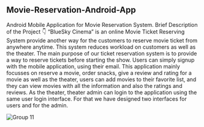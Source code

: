 ## Movie-Reservation-Android-App
Android Mobile Application for Movie Reservation System.
Brief Description of the Project 👇
“BlueSky Cinema” is an online Movie Ticket Reserving System provide another way for the customers to reserve movie ticket from anywhere anytime. This system reduces workload on customers as well as the theater. The main purpose of our ticket reservation system is to provide a way to reserve tickets before starting the show. Users can simply signup with the mobile application, using their email. This application mainly focusses on reserve a movie, order snacks, give a review and rating for a movie as well as the theater, users can add movies to their favorite list, and they can view movies with all the information and also the ratings and reviews. As the theater, theater admin can login to the application using the same user login interface. For that we have designed two interfaces for users and for the admin.


![Group 11](https://user-images.githubusercontent.com/79103952/134806835-6c08920f-81e6-4757-a8c4-401d8b3a1263.png)
